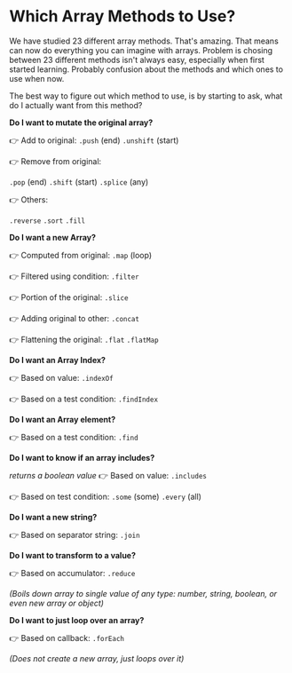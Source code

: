 # Which Array Methods to Use?

We have studied 23 different array methods. That's amazing. That means can now do everything you can imagine with arrays. Problem is chosing between 23 different methods isn't always easy, especially when first started learning. Probably confusion about the methods and which ones to use when now.

The best way to figure out which method to use, is by starting to ask, what do I actually want from this method?

**Do I want to mutate the original array?**

👉 Add to original:
`.push` (end)
`.unshift` (start)

👉 Remove from original:

`.pop` (end)
`.shift` (start)
`.splice` (any)

👉 Others:

`.reverse`
`.sort`
`.fill`

**Do I want a new Array?**

👉 Computed from original:
`.map` (loop)

👉 Filtered using condition:
`.filter`

👉 Portion of the original:
`.slice`

👉 Adding original to other:
`.concat`

👉 Flattening the original:
`.flat`
`.flatMap`

**Do I want an Array Index?**

👉 Based on value:
`.indexOf`

👉 Based on a test condition:
`.findIndex`

**Do I want an Array element?**

👉 Based on a test condition:
`.find`

**Do I want to know if an array includes?**

_returns a boolean value_
👉 Based on value:
`.includes`

👉 Based on test condition:
`.some` (some)
`.every` (all)

**Do I want a new string?**

👉 Based on separator string:
`.join`

**Do I want to transform to a value?**

👉 Based on accumulator:
`.reduce`

_(Boils down array to single value of any type: number, string, boolean, or even new array or object)_

**Do I want to just loop over an array?**

👉 Based on callback:
`.forEach`

_(Does not create a new array, just loops over it)_
